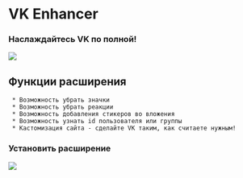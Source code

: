 # VK Enhancer
### Наслаждайтесь VK по полной!
<a><img src="https://sun9-39.userapi.com/impg/QoMYfifhDW_Iq_U4PKMBAMvjYC7j72YXCsj_oA/UrL0V7llWm4.jpg?size=684x1550&quality=96&sign=df96c16295bfdd6a36f333f3ada5d386&type=album"></a>
## Функции расширения
```
 * Возможность убрать значки
 * Возможность убрать реакции
 * Возможность добавления стикеров во вложения
 * Возможность узнать id пользователя или группы
 * Кастомизация сайта - сделайте VK таким, как считаете нужным!
```

  ### Установить расширение
<a href="https://github.com/maxhack1337/vk_enhancer/releases/download/v1.9.0/VK.Enhancer.zip">
  <img src="https://img.shields.io/badge/УСТАНОВИТЬ-blue">
</a>
<div>
  
<div>
